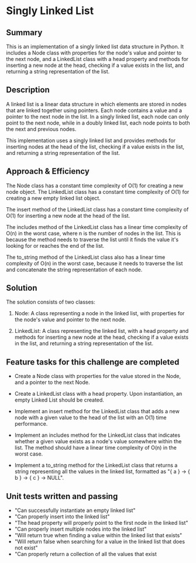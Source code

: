 # Singly Linked List

## Summary
This is an implementation of a singly linked list data structure in Python. It includes a Node class with properties for the node's value and pointer to the next node, and a LinkedList class with a head property and methods for inserting a new node at the head, checking if a value exists in the list, and returning a string representation of the list.

## Description
A linked list is a linear data structure in which elements are stored in nodes that are linked together using pointers. Each node contains a value and a pointer to the next node in the list. In a singly linked list, each node can only point to the next node, while in a doubly linked list, each node points to both the next and previous nodes.

This implementation uses a singly linked list and provides methods for inserting nodes at the head of the list, checking if a value exists in the list, and returning a string representation of the list.

## Approach & Efficiency
The Node class has a constant time complexity of O(1) for creating a new node object. The LinkedList class has a constant time complexity of O(1) for creating a new empty linked list object.

The insert method of the LinkedList class has a constant time complexity of O(1) for inserting a new node at the head of the list.

The includes method of the LinkedList class has a linear time complexity of O(n) in the worst case, where n is the number of nodes in the list. This is because the method needs to traverse the list until it finds the value it's looking for or reaches the end of the list.

The to_string method of the LinkedList class also has a linear time complexity of O(n) in the worst case, because it needs to traverse the list and concatenate the string representation of each node.

## Solution

The solution consists of two classes:

1. Node: A class representing a node in the linked list, with properties for the node's value and pointer to the next node.

2. LinkedList: A class representing the linked list, with a head property and methods for inserting a new node at the head, checking if a value exists in the list, and returning a string representation of the list.

## Feature tasks for this challenge are completed
 * Create a Node class with properties for the value stored in the Node, and a pointer to the next Node.

 * Create a LinkedList class with a head property. Upon instantiation, an empty Linked List should be created.

 * Implement an insert method for the LinkedList class that adds a new node with a given value to the head of the list with an O(1) time performance.

 * Implement an includes method for the LinkedList class that indicates whether a given value exists as a node's value somewhere within the list. The method should have a linear time complexity of O(n) in the worst case.

 * Implement a to_string method for the LinkedList class that returns a string representing all the values in the linked list, formatted as "{ a } -> { b } -> { c } -> NULL".

 ## Unit tests written and passing
* "Can successfully instantiate an   empty linked list"
* "Can properly insert into the linked list"
* "The head property will properly point to the first node in the linked list"
* "Can properly insert multiple nodes into the linked list"
* "Will return true when finding a value within the linked list that exists"
* "Will return false when searching for a value in the linked list that does not exist"
* "Can properly return a collection of all the values that exist